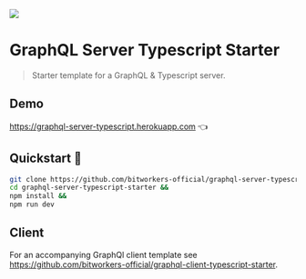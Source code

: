 ![](https://badges.renovateapi.com/github/bitworkers-official/graphql-server-typescript-starter)

# GraphQL Server Typescript Starter

> Starter template for a GraphQL & Typescript server.

## Demo

https://graphql-server-typescript.herokuapp.com 👈

## Quickstart 🚀

```bash
git clone https://github.com/bitworkers-official/graphql-server-typescript-starter &&
cd graphql-server-typescript-starter &&
npm install &&
npm run dev
```

## Client

For an accompanying GraphQl client template see https://github.com/bitworkers-official/graphql-client-typescript-starter.
